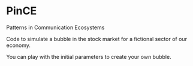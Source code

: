 # PinCE
Patterns in Communication Ecosystems

Code to simulate a bubble in the stock market for a fictional sector of our economy.

You can play with the initial parameters to create your own bubble.
